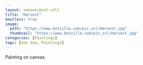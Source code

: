 ```yaml
---
layout: seesee/post-coll
title: "Harvest"
mastless: true
image:
  path: "https://www.botzilla.com/pix_ssl/Harvest.jpg"
  thumbnail: "https://www.botzilla.com/pix_ssl/Harvest.jpg"
categories: [Paintings]
tags: [See See, Paintings]
---
```


Painting on canvas.



